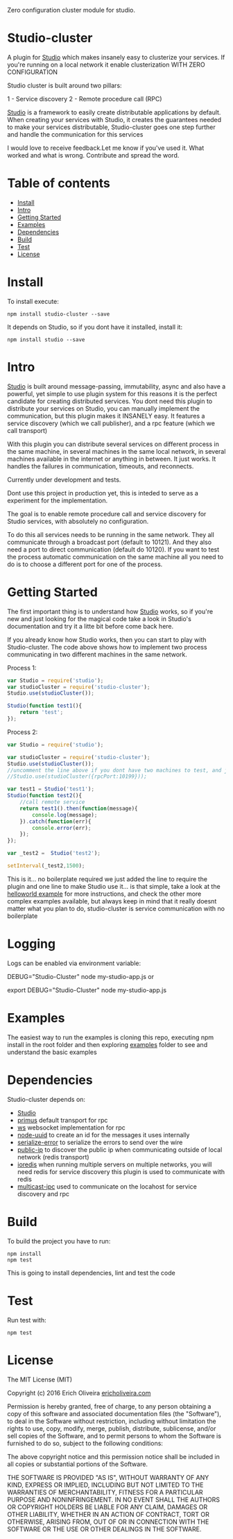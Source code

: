 Zero configuration cluster module for studio.

Studio-cluster
=========

A plugin for [Studio](https://github.com/ericholiveira/studio) which makes insanely easy to clusterize your services.
If you're running on a local network it enable clusterization WITH ZERO CONFIGURATION

Studio cluster is built around two pillars:

1 - Service discovery
2 - Remote procedure call (RPC)

[Studio](https://github.com/ericholiveira/studio) is a framework to easily create distributable applications by default.
When creating your services with Studio, it creates the guarantees needed to make your services distributable, Studio-cluster goes one step further
and handle the communication for this services

I would love to receive feedback.Let me know if you've used it. What worked and what is wrong. Contribute and spread the word.

Table of contents
========

- [Install](#install)
- [Intro](#intro)
- [Getting Started](#getting-started)
- [Examples](#examples)
- [Dependencies](#dependencies)
- [Build](#build)
- [Test](#test)
- [License](#license)

Install
========

To install execute:

    npm install studio-cluster --save

It depends on Studio, so if you dont have it installed, install it:

	npm install studio --save

Intro
========

[Studio](https://github.com/ericholiveira/studio) is built around message-passing, immutability, async and also have a powerful, yet simple to use plugin system
for this reasons it is the perfect candidate for creating distributed services. You dont need this plugin to distribute your services on Studio, you can manually
implement the communication, but this plugin makes it INSANELY easy. It features a service discovery (which we call publisher), and a rpc feature (which we call
transport)

With this plugin you can distribute several services on different process in the same machine, in several machines in the same local network, in several machines
available in the internet or anything in between. It just works. It handles the failures in communication, timeouts, and reconnects.



Currently under development and tests.

Dont use this project in production yet, this is inteded to serve as a experiment for the implementation.

The goal is to enable remote procedure call and service discovery for Studio services, with absolutely no configuration.

To do this all services needs to be running in the same network. They all communicate through a broadcast port (default to 10121). And they also need a port 
to direct communication (default do 10120). If you want to test the process automatic communication on the same machine all you need to do is to choose a different port for one of the process.


Getting Started
========

The first important thing is to understand how [Studio](https://github.com/ericholiveira/studio) works, so if you're new and just looking for the magical code
take a look in Studio's documentation and try it a litte bit before come back here.

If you already know how Studio works, then you can start to play with Studio-cluster. The code above shows how to implement two process communicating in 
two different machines in the same network.

Process 1:

```js
var Studio = require('studio');
var studioCluster = require('studio-cluster');
Studio.use(studioCluster());

Studio(function test1(){
    return 'test';
});

```

Process 2:

```js
var Studio = require('studio');

var studioCluster = require('studio-cluster');
Studio.use(studioCluster());
//uncomment the line above if you dont have two machines to test, and just want to see two process in the same machine communicating
//Studio.use(studioCluster({rpcPort:10199}));

var test1 = Studio('test1');
Studio(function test2(){
    //call remote service
    return test1().then(function(message){
        console.log(message);
    }).catch(function(err){
        console.error(err);
    });
});

var _test2 =  Studio('test2');

setInterval(_test2,1500);
```

This is it... no boilerplate required we just added the line to require the plugin and one line to make Studio use it... is that simple,
take a look at the [helloworld example](https://github.com/ericholiveira/studio-cluster/tree/master/examples/helloworld) for more instructions, and 
check the other more complex examples available, but always keep in mind that it really doesnt matter what you plan to do, studio-cluster
is service communication with no boilerplate

Logging
=======

Logs can be enabled via environment variable:

DEBUG="Studio-Cluster" node my-studio-app.js
or

export DEBUG="Studio-Cluster"
node my-studio-app.js


Examples
========

The easiest way to run the examples is cloning this repo, executing npm install in the root folder and then exploring [examples](https://github.com/ericholiveira/studio-cluster/tree/master/examples/) folder to see and understand the basic examples

Dependencies
========
Studio-cluster depends on:
- [Studio](https://github.com/ericholiveira/studio)
- [primus](https://github.com/primus/primus) default transport for rpc
- [ws](https://github.com/websockets/ws) websocket implementation for rpc
- [node-uuid](https://github.com/broofa/node-uuid) to create an id for the messages it uses internally
- [serialize-error](https://github.com/sindresorhus/serialize-error) to serialize the errors to send over the wire
- [public-ip](https://github.com/sindresorhus/public-ip) to discover the public ip when communicating outside of local network (redis transport)
- [ioredis](https://github.com/luin/ioredis) when running multiple servers on multiple networks, you will need redis for service discovery this 
plugin is used to communicate with redis
- [multicast-ipc](https://github.com/avishnyak/multicast-ipc) used to communicate on the locahost for service discovery and rpc

Build
========

To build the project you have to run:

    npm install
    npm test

This is going to install dependencies, lint and test the code

Test
========

Run test with:

    npm test

License
========

The MIT License (MIT)

Copyright (c) 2016 Erich Oliveira [ericholiveira.com](http://ericholiveira.com)

Permission is hereby granted, free of charge, to any person obtaining a copy
of this software and associated documentation files (the "Software"), to deal
in the Software without restriction, including without limitation the rights
to use, copy, modify, merge, publish, distribute, sublicense, and/or sell
copies of the Software, and to permit persons to whom the Software is
furnished to do so, subject to the following conditions:

The above copyright notice and this permission notice shall be included in
all copies or substantial portions of the Software.

THE SOFTWARE IS PROVIDED "AS IS", WITHOUT WARRANTY OF ANY KIND, EXPRESS OR
IMPLIED, INCLUDING BUT NOT LIMITED TO THE WARRANTIES OF MERCHANTABILITY,
FITNESS FOR A PARTICULAR PURPOSE AND NONINFRINGEMENT. IN NO EVENT SHALL THE
AUTHORS OR COPYRIGHT HOLDERS BE LIABLE FOR ANY CLAIM, DAMAGES OR OTHER
LIABILITY, WHETHER IN AN ACTION OF CONTRACT, TORT OR OTHERWISE, ARISING FROM,
OUT OF OR IN CONNECTION WITH THE SOFTWARE OR THE USE OR OTHER DEALINGS IN
THE SOFTWARE.
